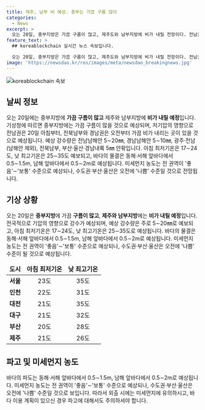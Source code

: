 ```yaml
---
title: 제주, 남부 비 예상. 중부는 가끔 구름 많아
categories:
  - News
excerpt: >
  오는 20일, 중부지방은 가끔 구름이 많고, 제주도와 남부지방에 비가 내릴 전망이다. 전남권은 아침부터, 전북남부와 경남권은 오전부터 가끔 비가 오다가 밤에 그칠 것으로 예상된다. 강수량은 전남남해안 5∼20㎜, 경남남해안 5∼10㎜, 주요 도시별 아침 최저기온은 17∼24도, 낮 최고기온은 25∼35도로 예보되고 미세먼지 농도는 '좋음'∼'보통' 수준이다.
feature_text: >
  ## koreablockchain 실시간 뉴스 속보입니다.

  오는 20일, 중부지방은 가끔 구름이 많고, 제주도와 남부지방에 비가 내릴 전망이다. 전남권은 아침부터, 전북남부와 경남권은 오전부터 가끔 비가 오다가 밤에 그칠 것으로 예상된다. 강수량은 전남남해안 5∼20㎜, 경남남해안 5∼10㎜, 주요 도시별 아침 최저기온은 17∼24도, 낮 최고기온은 25∼35도로 예보되고 미세먼지 농도는 '좋음'∼'보통' 수준이다.
image: 'https://newsdao.kr/res/images/meta/newsdao_breakingnews.jpg'
---
```


<p><img src="https://newsdao.kr/res/images/meta/newsdao_breakingnews.jpg" alt="koreablockchain 속보" /></p>

<h2 data-ke-size="size26">날씨 정보</h2>

<p data-ke-size="size16">오는 20일에는 중부지방에 <b>가끔 구름이 많고</b> 제주와 남부지방에 <b>비가 내릴 예정</b>입니다. 기상청에 따르면 중부지방에는 가끔 구름이 많을 것으로 예상되며, 저기압의 영향으로 전남권은 20일 아침부터, 전북남부와 경남권은 오전부터 가끔 비가 내리는 곳이 있을 것으로 예상됩니다. 예상 강수량은 전남남해안 5∼20㎜, 경남남해안 5∼10㎜, 광주·전남(남해안 제외), 전북남부, 부산·울산·경남내륙 5㎜ 안팎입니다. 아침 최저기온은 17∼24도, 낮 최고기온은 25∼35도 예보되고, 바다의 물결은 동해·서해 앞바다에서 0.5∼1.5m, 남해 앞바다에서 0.5∼2m로 예상됩니다. 미세먼지 농도는 전 권역이 '좋음'∼'보통' 수준으로 예상되나, 수도권·부산·울산은 오전에 '나쁨' 수준일 것으로 전망됩니다.</p>

<h2 data-ke-size="size26">기상 상황</h2>

<p data-ke-size="size16">오는 20일은 <b>중부지방</b>에 가끔 <b>구름이 많고</b>, <b>제주와 남부지방</b>에는 <b>비가 내릴 예정</b>입니다. 전국적으로 기압의 영향으로 강수가 예상되며, 예상 강수량은 주로 5∼20㎜로 예보되고, 아침 최저기온은 17∼24도, 낮 최고기온은 25∼35도로 예상됩니다. 바다의 물결은 동해·서해 앞바다에서 0.5∼1.5m, 남해 앞바다에서 0.5∼2m로 예상됩니다. 미세먼지 농도는 전 권역이 '좋음'∼'보통' 수준으로 예상되나, 수도권·부산·울산은 오전에 '나쁨' 수준이 될 것으로 예상됩니다.</p>

<table>
<thead>
<tr>
<td style="text-align: center; height: 17px;"><b>도시</b></td>
<td style="text-align: center; height: 17px;"><b>아침 최저기온</b></td>
<td style="text-align: center; height: 17px;"><b>낮 최고기온</b></td>
</tr>
</thead>
<tbody>
<tr>
<td style="text-align: center; height: 17px;"><b>서울</b></td>
<td style="text-align: center; height: 17px;">23도</td>
<td style="text-align: center; height: 17px;">35도</td>
</tr>
<tr>
<td style="text-align: center; height: 17px;"><b>인천</b></td>
<td style="text-align: center; height: 17px;">22도</td>
<td style="text-align: center; height: 17px;">31도</td>
</tr>
<tr>
<td style="text-align: center; height: 17px;"><b>대전</b></td>
<td style="text-align: center; height: 17px;">21도</td>
<td style="text-align: center; height: 17px;">35도</td>
</tr>
<tr>
<td style="text-align: center; height: 17px;"><b>대구</b></td>
<td style="text-align: center; height: 17px;">21도</td>
<td style="text-align: center; height: 17px;">32도</td>
</tr>
<tr>
<td style="text-align: center; height: 17px;"><b>부산</b></td>
<td style="text-align: center; height: 17px;">20도</td>
<td style="text-align: center; height: 17px;">28도</td>
</tr>
<tr>
<td style="text-align: center; height: 17px;"><b>제주</b></td>
<td style="text-align: center; height: 17px;">21도</td>
<td style="text-align: center; height: 17px;">26도</td>
</tr>
</tbody>
</table>

<h2 data-ke-size="size26">파고 및 미세먼지 농도</h2>

<p data-ke-size="size16">바다의 파도는 동해·서해 앞바다에서 0.5∼1.5m, 남해 앞바다에서 0.5∼2m로 예상됩니다. 미세먼지 농도는 전 권역이 '좋음'∼'보통' 수준으로 예상되나, 수도권·부산·울산은 오전에 '나쁨' 수준일 것으로 보입니다. 따라서 외출 시에는 미세먼지에 유의하시고, 바다 이용 계획이 있으신 경우 파고에 대해서도 주의하셔야 합니다.</p>

<p data-ke-size="size16">&nbsp;</p>


